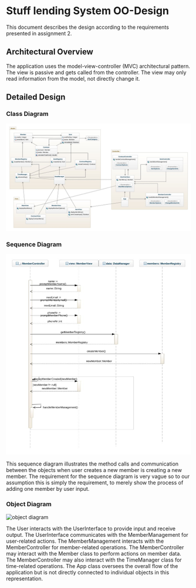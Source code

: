 # Stuff lending System OO-Design
This document describes the design according to the requirements presented in assignment 2.

## Architectural Overview
The application uses the model-view-controller (MVC) architectural pattern. The view is passive and gets called from the controller. The view may only read information from the model, not directly change it.

## Detailed Design
### Class Diagram

![class diagram](img/class-diagram.jpeg)


### Sequence Diagram

![sequence diagram](img/sequence-diagram.jpeg)

This sequence diagram illustrates the method calls and communication between the objects when user creates a new member is creating a new member. The requirement for the sequence diagram is very vague so to our assumption this is simply the requirement, to merely show the process of adding one member by user input.


### Object Diagram
![object diagram](img/object_diagram.jpg)

The User interacts with the UserInterface to provide input and receive output.
The UserInterface communicates with the MemberManagement for user-related actions.
The MemberManagement interacts with the MemberController for member-related operations.
The MemberController may interact with the Member class to perform actions on member data.
The MemberController may also interact with the TimeManager class for time-related operations.
The App class oversees the overall flow of the application but is not directly connected to individual objects in this representation.